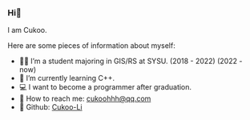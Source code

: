 ### Hi👋

I am Cukoo.

Here are some pieces of information about myself:

- 👨‍🎓 I’m a student majoring in GIS/RS at SYSU. (2018 - 2022) (2022 - now)
- 🌱 I’m currently learning C++.
- 💻 I want to become a programmer after graduation.
- 📧 How to reach me: cukoohhh@qq.com
- 🐣 Github: [Cukoo-Li](https://github.com/Cukoo-Li)
